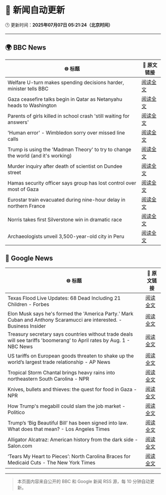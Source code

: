 # 🧠 新闻自动更新

🕒 更新时间：**2025年07月07日 05:21:24（北京时间）**

---

## 🌍 BBC News

| 🌐 标题 | 🔗 原文链接 |
|--------|-------------|
| Welfare U-turn makes spending decisions harder, minister tells BBC | [阅读全文](https://www.bbc.com/news/articles/cq8z34x914jo) |
| Gaza ceasefire talks begin in Qatar as Netanyahu heads to Washington | [阅读全文](https://www.bbc.com/news/articles/crenx445170o) |
| Parents of girls killed in school crash 'still waiting for answers' | [阅读全文](https://www.bbc.com/news/articles/c89e1kynjjko) |
| 'Human error' - Wimbledon sorry over missed line calls | [阅读全文](https://www.bbc.com/sport/tennis/articles/czry1j5e32ko) |
| Trump is using the 'Madman Theory' to try to change the world (and it's working) | [阅读全文](https://www.bbc.com/news/articles/czxww2kez0go) |
| Murder inquiry after death of scientist on Dundee street | [阅读全文](https://www.bbc.com/news/articles/c628965dvp1o) |
| Hamas security officer says group has lost control over most of Gaza | [阅读全文](https://www.bbc.com/news/articles/c4gk79xlzwjo) |
| Eurostar train evacuated during nine-hour delay in northern France | [阅读全文](https://www.bbc.com/news/articles/c89e1511l7po) |
| Norris takes first Silverstone win in dramatic race | [阅读全文](https://www.bbc.com/sport/formula1/articles/c4gd76m7391o) |
| Archaeologists unveil 3,500-year-old city in Peru | [阅读全文](https://www.bbc.com/news/articles/c07dmx38kyeo) |

## 📰 Google News

| 🌐 标题 | 🔗 原文链接 |
|--------|-------------|
| Texas Flood Live Updates: 68 Dead Including 21 Children - Forbes | [阅读全文](https://news.google.com/rss/articles/CBMi2AFBVV95cUxPQ045ZjVSbllaMUhKTlNVbFFoUThQUEN1U2xIbEhPMTkyMkVhaVJtVmFYam5EYWV4ZW9ibkJ4XzhPMFNuaFgtYVN6b2wzY1ROMlRCVkZHSTVNNXRORnh1S3BMTXd3RDYwNWlFS0tpcEczSDBVY3VTa3BXUlBUeEJOUnJGek5iNmd1Z3hwRGNIQnNibEN5V2VmbWtDSVlsa056UF9lTVNHdkk0akRvY2FfRmM1M2hKRlJJaDVqZVJjNUx4d2N5Y0hvMDF5NWVHZlg3QWtPU0JWa0w?oc=5) |
| Elon Musk says he's formed the 'America Party.' Mark Cuban and Anthony Scaramucci are interested. - Business Insider | [阅读全文](https://news.google.com/rss/articles/CBMib0FVX3lxTE4xUzJMUWNIeWRDLWE0cWVxTEtPaTlzRGFOendHREpEQUhTelA4cjVUemlmWU9ZY1VvbVFxaWRLTG9CWUxsMVlNa0NHcXA3N1pESHZZbmxnbGtNbGJDSV9MVWxHa1dVcmhiTU94dE91VQ?oc=5) |
| Treasury secretary says countries without trade deals will see tariffs 'boomerang' to April rates by Aug. 1 - NBC News | [阅读全文](https://news.google.com/rss/articles/CBMiuwFBVV95cUxPdXkyX25MbUJLMUZRaVpwbHhhRXI3eW9EODBLSWJFM1RZVGcxaUo4dUtHUmFQT3JUUFJWeFMyUWVXNmROX2phMUZqbnlFNjZxamhzT0tSeFducHJES0NORWJmWUZfamFmX0lkM3BMY1VHLWNEcEg5Um9KeDYzdUZOQURhSnZoejBraXBNTTQtd1Rfd1RWM25YUWtIUzUwQnBJNENEUDF4eHA5QjNFcm9tbGF1dllSa2NwQTVz0gFWQVVfeXFMTzZYUS0ya1Z2UWpyVmZNT1lZZ2dWNnJpMFNtclNtdThQTEJnaWtLdHRlUTdXZVBsUVFzMDlfdmpnQTBQRkp5VzBERGRIRVdrLV92bnlGdkE?oc=5) |
| US tariffs on European goods threaten to shake up the world’s largest trade relationship - AP News | [阅读全文](https://news.google.com/rss/articles/CBMikgFBVV95cUxOMk52enVsY0V6dHlWU3hIWDFONkZwSW9rbVdCaEJMZlpMVUp5T0tTQlg5M2ZfTVB6ZFpabFlFMU0yejhfTWdIejExVTcwdHR1eWZTM253dENoanNKREUyQVoxNkxmTXc5V1REbUR0c2NpRkwtaHRqV1RtNnlrUTFMUHU4OHduWEtZZkgxWGcyVUc3UQ?oc=5) |
| Tropical Storm Chantal brings heavy rains into northeastern South Carolina - NPR | [阅读全文](https://news.google.com/rss/articles/CBMipgFBVV95cUxOSkxFWjlCVHVvTGVvc3c5MXZMZGN4Nno0UExLbUFZemVrTmE4OTVQNV9qN0J1aUplRHRwZWpPaWltRy1zeUE0cHFna2ZZTmRiazUxT2U4aGltQ0tvczBoUm5zdlkwcDNGdi1IZzJSbHJDSUd1cFE3WG9fNjU1M0xYM3NlWXZGaExIRzRtcW8weUh4OGx5M2g3b041dmtLWVktdVp4V0RB?oc=5) |
| Knives, bullets and thieves: the quest for food in Gaza - NPR | [阅读全文](https://news.google.com/rss/articles/CBMib0FVX3lxTFA1aFNDS1l4a0RHY2FBRG80NGFIYnhxMUlRWHBSRVJBOXE1ejBialBydUd0Uk5DWF9HOTROMnBvTzRRMW5CUkJaR3k5YUczUFhZMjNMMDBYQmRCS0VtRnVFLUNXQ2NZamV5TkVoOXJEQQ?oc=5) |
| How Trump's megabill could slam the job market - Politico | [阅读全文](https://news.google.com/rss/articles/CBMikAFBVV95cUxOTG9WUmwxSVpaUDdsMlZaNWtnY1BxMXRYd1ZDSlhWTFRGRURhc0ZXZ1hzaEhUSXVsb3pIbTEtcEkyc0w5R05adTdULVVPNlVNZHItU00xblk5NTJRTE1LMld2bmNzcGk4dHlwSVdhRm5FNzJuOW9DUW45b2RzWUVydndZeUVNcHRvbExqQnpRSnk?oc=5) |
| Trump’s ‘Big Beautiful Bill’ has been signed into law. What does that mean? - Los Angeles Times | [阅读全文](https://news.google.com/rss/articles/CBMi3wFBVV95cUxNSXhFVFRmUDNHU0F3UWpjOEFnUG16c0VyT2M0dk5Ua3oyQkUweTRuQUV4c3JROVcxX3pIM1J5MTdpQ1dtY083YUxVS1BVYUswRjZoQjFMZW16U0xmUzRmaEI3TS15WUZOQkFhSGNDb1E4LTRzTUVIZWpsOG5hN29zX3NLVFU3LUx0Z0RyaVVLNTNaZnE2N2pMSVE3R296aEVOTU5Vdmc4ZG50UUFfWklRSk5rVFN2aVl3TDIzLUg3aEN4WFM2VE5rUzhWSTJYZ0E3djZ0amxPS2l5WWtwdmgw?oc=5) |
| Alligator Alcatraz: American history from the dark side - Salon.com | [阅读全文](https://news.google.com/rss/articles/CBMikgFBVV95cUxQVDR6aHNrbDVGTmlxcGhCUUIyTFdnZlNyTWp6QVNOZXpBcTVGUjVyTk1EMUNzWWZmZUdnWTVxeFJqeHZRQVc0eWdaV29SOWVPQzFHX2JfRVNJdmF5TndwRTdiSENrenZEXzhNdnJRT0ZfbWozZ2M5dC1ySXgyZVI2bzNveVQ0U0wyUU10RjN4b0NIdw?oc=5) |
| ‘Tears My Heart to Pieces’: North Carolina Braces for Medicaid Cuts - The New York Times | [阅读全文](https://news.google.com/rss/articles/CBMie0FVX3lxTFB1Mks3QTREd2lKbTNySlRfOGp4cmR5amphMlhVTm5pSVF4a2VoN0t5UDh1b3MzMUJYb3V6c0duNEFRUEc1c1NneDlGZUE3RDkwYzA3RzhaTzhzNmNYak1rVXlIenlCYkNvTlY3eUYtb2R6VWJPNVFXLVBNNA?oc=5) |

---
> 本页面内容来自公开的 BBC 和 Google 新闻 RSS 源，每 10 分钟自动更新。